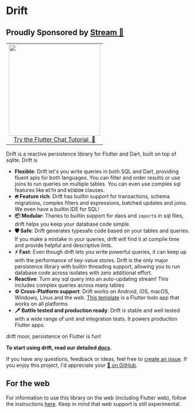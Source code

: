 # Drift

## Proudly Sponsored by [Stream 💙](https://getstream.io/chat/flutter/tutorial/?utm_source=Github&utm_medium=Github_Repo_Content_Ad&utm_content=Developer&utm_campaign=Github_Jan2022_FlutterChat&utm_term=moor)

<p align="center">
<table>
    <tbody>
        <tr>
            <td align="center">
                <a href="https://getstream.io/chat/flutter/tutorial/?utm_source=Github&utm_medium=Github_Repo_Content_Ad&utm_content=Developer&utm_campaign=Github_Jan2022_FlutterChat&utm_term=moor" target="_blank"><img width="250px" src="https://stream-blog.s3.amazonaws.com/blog/wp-content/uploads/fc148f0fc75d02841d017bb36e14e388/Stream-logo-with-background-.png"/></a><br/><span><a href="https://getstream.io/chat/flutter/tutorial/?utm_source=Github&utm_medium=Github_Repo_Content_Ad&utm_content=Developer&utm_campaign=Github_Jan2022_FlutterChat&utm_term=moor" target="_blank">Try the Flutter Chat Tutorial &nbsp💬</a></span>
            </td>
        </tr>
    </tbody>
</table>
</p>

Drift is a reactive persistence library for Flutter and Dart, built on top of
sqlite. 
Drift is

- __Flexible__: Drift let's you write queries in both SQL and Dart, 
providing fluent apis for both languages. You can filter and order results 
or use joins to run queries on multiple tables. You can even use complex 
sql features like `WITH` and `WINDOW` clauses.
- __🔥 Feature rich__: Drift has builtin support for transactions, schema 
migrations, complex filters and expressions, batched updates and joins. We 
even have a builtin IDE for SQL!
- __📦 Modular__: Thanks to builtin support for daos and `import`s in sql files, drift helps you keep your database code simple.
- __🛡️ Safe__: Drift generates typesafe code based on your tables and queries. If you make a mistake in your queries, drift will find it at compile time and
provide helpful and descriptive lints.
- __⚡ Fast__: Even though drift lets you write powerful queries, it can keep
up with the performance of key-value stores. Drift is the only major persistence library with builtin threading support, allowing you to run database code across isolates with zero additional effort.
- __Reactive__: Turn any sql query into an auto-updating stream! This includes complex queries across many tables
- __⚙️ Cross-Platform support__: Drift works on Android, iOS, macOS, Windows, Linux and the web. [This template](https://github.com/simolus3/drift/tree/develop/examples/app) is a Flutter todo app that works on all platforms
- __🗡️ Battle tested and production ready__: Drift is stable and well tested with a wide range of unit and integration tests. It powers production Flutter apps.

drift moor, persistence on Flutter is fun!

__To start using drift, read our detailed [docs](https://drift.simonbinder.eu/docs/getting-started/).__


If you have any questions, feedback or ideas, feel free to [create an
issue](https://github.com/simolus3/drift/issues/new). If you enjoy this
project, I'd appreciate your [🌟 on GitHub](https://github.com/simolus3/drift/).


## For the web
For information to use this library on the web (including Flutter web), follow the 
instructions [here](https://drift.simonbinder.eu/web). Keep in mind that web support is still experimental.
